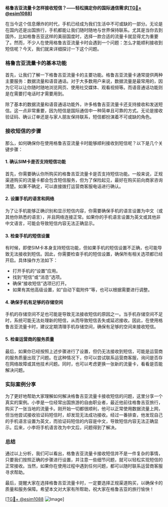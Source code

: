 **格鲁吉亚流量卡怎样接收短信？——轻松搞定你的国际通信需求[[TG💪+ @esim1088](https://t.me/s/esim1088)]**

在当今这个信息爆炸的时代，手机已经成为我们生活中不可或缺的一部分。无论是在国内还是出国旅行，手机都能让我们随时随地与世界保持联系。尤其是当你去到国外，比如格鲁吉亚这样的美丽国度时，选择一款合适的流量卡就显得尤为重要了。然而，不少人在使用格鲁吉亚流量卡时会遇到一个问题：怎么才能顺利接收到短信呢？今天，我们就来详细探讨一下这个问题。

### 格鲁吉亚流量卡的基本功能

首先，让我们了解一下格鲁吉亚流量卡的主要功能。格鲁吉亚流量卡通常提供两种主要服务：数据流量和语音通话。对于大多数用户来说，数据流量是最常用的，因为它可以让你随时随地浏览网页、使用社交媒体、观看视频等。而语音通话功能则是在需要打电话时才需要用到。

除了基本的数据流量和语音通话功能外，许多格鲁吉亚流量卡还支持接收和发送短信。这一点非常重要，因为短信是国际通信中一种简单且可靠的方式。无论是接收验证码、确认订单还是与家人朋友保持联系，短信都扮演着不可或缺的角色。

### 接收短信的步骤

那么，如何确保你在使用格鲁吉亚流量卡时能够顺利接收到短信呢？以下是几个关键步骤：

#### 1. 确认SIM卡是否支持短信功能

首先，你需要确认你所购买的格鲁吉亚流量卡是否支持短信功能。一般来说，正规渠道购买的流量卡都会包含短信服务，但为了保险起见，最好在购买前向商家咨询清楚。如果不确定，可以直接拨打运营商客服电话进行确认。

#### 2. 设置手机的语言和网络

为了让手机能够正确识别和显示短信内容，你需要确保手机的语言设置为中文（或其他你熟悉的语言），并且网络连接正常。如果你的手机语言设置为英文或其他非中文语言，可能会导致短信内容无法正确显示。

#### 3. 检查手机的短信设置

有时候，即使SIM卡本身支持短信功能，但如果手机的短信设置不正确，也可能导致无法接收到短信。因此，你需要检查手机的短信设置，确保所有相关选项都已经开启。具体操作方法如下：

- 打开手机的“设置”应用。
- 找到“短信”或“消息”选项。
- 确保“接收短信”选项已打开。
- 如果有其他高级设置，如“自动下载附件”等，也可以根据需要进行调整。

#### 4. 确保手机有足够的存储空间

手机的存储空间不足也可能是导致无法接收短信的原因之一。当手机存储空间不足时，系统可能无法处理新的短信，从而导致短信丢失或延迟接收。因此，在使用格鲁吉亚流量卡时，建议定期清理手机存储空间，确保有足够的空间来接收短信。

#### 5. 检查运营商的服务质量

最后，如果你已经按照上述步骤进行了设置，但仍无法接收到短信，可能是运营商的服务质量出现了问题。在这种情况下，你可以尝试联系运营商客服，询问是否存在网络故障或其他技术问题。同时，也可以考虑更换一张新的流量卡，看看是否能解决问题。

### 实际案例分享

为了更好地帮助大家理解如何解决格鲁吉亚流量卡接收短信的问题，这里分享一个真实的案例。小李是一位经常出国旅游的自由职业者，最近他前往格鲁吉亚旅行，购买了一张当地的流量卡。刚开始一切都很顺利，他可以正常使用数据流量上网，但当他尝试接收验证码短信时，却发现无法成功接收。经过一番排查，他发现自己的手机语言设置为英文，而验证码短信的内容是中文，导致短信内容无法正确显示。后来，小李将手机语言改为中文后，问题得到了解决。

### 总结

通过以上分析，我们可以看出，格鲁吉亚流量卡接收短信并不是一件复杂的事情，只要我们按照正确的步骤进行设置，并注意一些细节问题，就可以轻松实现短信的正常接收。当然，如果你在使用过程中遇到任何问题，都可以随时联系运营商客服寻求帮助。

最后，提醒大家在选择格鲁吉亚流量卡时，一定要选择正规渠道购买，以确保卡的质量和服务保障。希望本文对大家有所帮助，祝大家在格鲁吉亚的旅行愉快！

[[TG💪+ @esim1088](https://t.me/s/esim1088) ![Image](https://i.postimg.cc/4NQfJmqS/Snipaste-2025-05-13-00-14-12.png)]